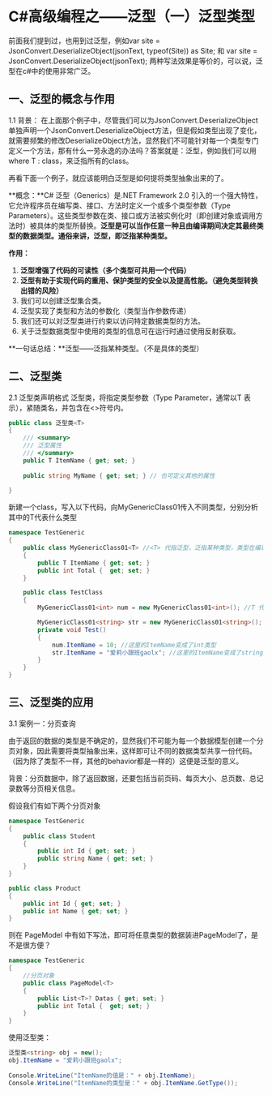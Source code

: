 # C#高级编程之——泛型（一）泛型类型

前面我们提到过，也用到过泛型，例如var site = JsonConvert.DeserializeObject(jsonText, typeof(Site)) as Site; 和 var site = JsonConvert.DeserializeObject<Site>(jsonText); 两种写法效果是等价的，可以说，泛型在c#中的使用非常广泛。

## 一、泛型的概念与作用

1.1 背景：
在上面那个例子中，尽管我们可以为JsonConvert.DeserializeObject<T>单独声明一个JsonConvert.DeserializeObject<Site>方法，但是假如类型出现了变化，就需要频繁的修改DeserializeObject方法，显然我们不可能针对每一个类型专门定义一个方法，那有什么一劳永逸的办法吗？答案就是：泛型，例如我们可以用<T> where T : class，来泛指所有的class。

再看下面一个例子，就应该能明白泛型是如何提将类型抽象出来的了。

**概念：**C# 泛型（Generics）是.NET Framework 2.0 引入的一个强大特性，它允许程序员在编写类、接口、方法时定义一个或多个类型参数（Type Parameters）。这些类型参数在类、接口或方法被实例化时（即创建对象或调用方法时）被具体的类型所替换。**泛型是可以当作任意一种且由编译期间决定其最终类型的数据类型。通俗来讲，泛型，即泛指某种类型。**

**作用：**

1. **泛型增强了代码的可读性（多个类型可共用一个代码）**
2. **泛型有助于实现代码的重用、保护类型的安全以及提高性能。（避免类型转换出错的风险）**
3. 我们可以创建泛型集合类。
4. 泛型实现了类型和方法的参数化（类型当作参数传递）
5. 我们还可以对泛型类进行约束以访问特定数据类型的方法。
6. 关于泛型数据类型中使用的类型的信息可在运行时通过使用反射获取。

**一句话总结：**泛型——泛指某种类型。（不是具体的类型）

## 二、泛型类

2.1 泛型类声明格式
泛型类，将指定类型参数（Type Parameter，通常以T 表示），紧随类名，并包含在<>符号内。

```csharp
public class 泛型类<T>
{
    /// <summary>
    /// 泛型属性
    /// </summary>
    public T ItemName { get; set; }
 
    public string MyName { get; set; } // 也可定义其他的属性
     
}
```

新建一个class，写入以下代码，向MyGenericClass01传入不同类型，分别分析其中的T代表什么类型

```csharp
namespace TestGeneric
{
    public class MyGenericClass01<T> //<T> 代指泛型，泛指某种类型，类型在编译期间确定，T也可以用其他字符标识
    {
        public T ItemName { get; set; }
        public int Total {  get; set; }
    }

    public class TestClass
    {
        MyGenericClass01<int> num = new MyGenericClass01<int>(); //T 代表int类型

        MyGenericClass01<string> str = new MyGenericClass01<string>(); //T 代表string类型
        private void Test()
        {
            num.ItemName = 10; //这里的ItemName变成了int类型
            str.ItemName = "爱莉小跟班gaolx"; //这里的ItemName变成了string类型
        }
    }
}
```

## 三、泛型类的应用

3.1 案例一：分页查询

由于返回的数据的类型是不确定的，显然我们不可能为每一个数据模型创建一个分页对象，因此需要将类型抽象出来，这样即可让不同的数据类型共享一份代码。（因为除了类型不一样，其他的behavior都是一样的）这便是泛型的意义。

背景：分页数据中，除了返回数据，还要包括当前页码、每页大小、总页数、总记录数等分页相关信息。

假设我们有如下两个分页对象

```csharp
namespace TestGeneric
{
    public class Student
    {
        public int Id { get; set; }
        public string Name { get; set; }
    }
}
```

```csharp
public class Product
{
    public int Id { get; set; }
    public int Name { get; set; }
}
```

则在 PageModel<T> 中有如下写法，即可将任意类型的数据装进PageModel了，是不是很方便？

```csharp
namespace TestGeneric
{
    //分页对象
    public class PageModel<T>
    {
        public List<T>? Datas { get; set; }
        public int Total {  get; set; }
    }
}
```

使用泛型类：

```csharp
泛型类<string> obj = new();
obj.ItemName = "爱莉小跟班gaolx";
 
Console.WriteLine("ItemName的值是：" + obj.ItemName);
Console.WriteLine("ItemName的类型是：" + obj.ItemName.GetType());
```
